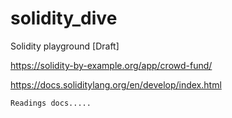 # solidity_dive
Solidity playground [Draft]

https://solidity-by-example.org/app/crowd-fund/

https://docs.soliditylang.org/en/develop/index.html
```
Readings docs.....
```
